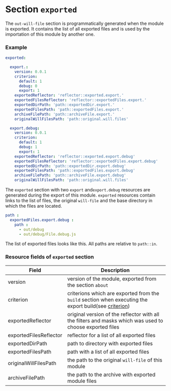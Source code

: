 # Section <code>exported</code>

The <code>out-will-file</code> section is programmatically generated when the module is exported. It contains the list of all exported files and is used by the importation of this module by another one.

### Example

```yml
exported:

  export.:
    version: 0.0.1
    criterion:
      default: 1
      debug: 0
      export: 1
    exportedReflector: 'reflector::exported.export.'
    exportedFilesReflector: 'reflector::exportedFiles.export.'
    exportedDirPath: 'path::exportedDir.export.'
    exportedFilesPath: 'path::exportedFiles.export.'
    archiveFilePath: 'path::archiveFile.export.'
    originalWillFilesPath: 'path::original.will.files'

  export.debug:
    version: 0.0.1
    criterion:
      default: 1
      debug: 1
      export: 1
    exportedReflector: 'reflector::exported.export.debug'
    exportedFilesReflector: 'reflector::exportedFiles.export.debug'
    exportedDirPath: 'path::exportedDir.export.debug'
    exportedFilesPath: 'path::exportedFiles.export.debug'
    archiveFilePath: 'path::archiveFile.export.debug'
    originalWillFilesPath: 'path::original.will.files'
```

The `exported` section with two `export` and`export.debug` resources are generated during the export of this module. `exported` resources contain links to the list of files, the original `will-file` and the base directory in which the files are located.

```yml
path :
  exportedFiles.export.debug :
    path :
      - out/debug
      - out/debug/File.debug.js

```

The list of exported files looks like this. All paths are relative to `path::in`.

### Resource fields of `exported` section   

| Field                    | Description                            |
|--------------------------|----------------------------------------|
| version                  | version of the module, exported from the section `about`  |
| criterion                | criterions which are exported from the `build` section when executing the export build(see [criterion](Criterions.md)) |
| exportedReflector        | original version of the reflector with all the filters and masks which was used to choose exported files  |
| exportedFilesReflector   | reflector for a list of all exported files  |  
| exportedDirPath          | path to directory with exported files        |
| exportedFilesPath        | path with a list of all exported files       |
| originalWillFilesPath    | the path to the original `will-file` of this module  |
| archiveFilePath          | the path to the archive with exported module files   |
